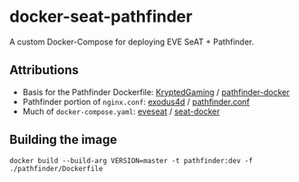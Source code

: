 # docker-seat-pathfinder
A custom Docker-Compose for deploying EVE SeAT + Pathfinder.

## Attributions

- Basis for the Pathfinder Dockerfile: [KryptedGaming](https://github.com/KryptedGaming) / [pathfinder-docker](https://github.com/KryptedGaming/pathfinder-docker)
- Pathfinder portion of `nginx.conf`: [exodus4d](https://github.com/exodus4d) / [pathfinder.conf](https://gist.github.com/exodus4d/791f2742e6b2ee5ef481)
- Much of `docker-compose.yaml`: [eveseat](https://github.com/eveseat) / [seat-docker](https://github.com/eveseat/seat-docker)

## Building the image
```
docker build --build-arg VERSION=master -t pathfinder:dev -f ./pathfinder/Dockerfile
```
